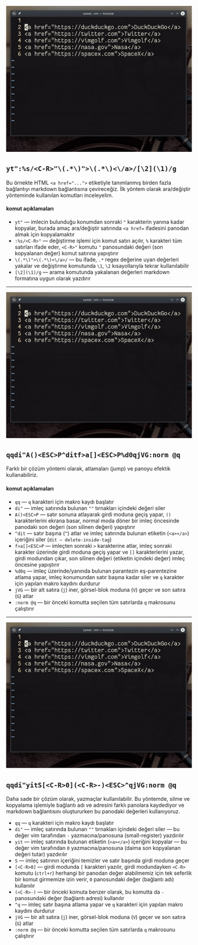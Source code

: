 ![](66.gif)

## `yt":%s/<C-R>"\(.*\)">\(.*\)<\/a>/[\2](\1)/g`

Bu örnekte HTML `<a href="...">` etiketiyle tanımlanmış birden fazla bağlantıyı markdown bağlantısına çevireceğiz. İlk yöntem olarak ara/değiştir yönteminde kullanılan komutları inceleyelim.

#### komut açıklamaları

- `yt"` ― imlecin bulunduğu konumdan sonraki `"` karakterin yanına kadar kopyalar, burada amaç ara/değiştir satırında `<a href=` ifadesini panodan almak için kopyalamaktır
- `:%s/<C-R>"` ― değiştirme işlemi için komut satırı açılır, `%` karakteri tüm satırları ifade eder, `<C-R>"` komutu `"` panosundaki değeri (son kopyalanan değer) komut satırına yapıştırır
- `\(.*\)">\(.*\)<\/a>/` ― bu ifade, `.*` regex değerine uyan değerleri yakalar ve değiştirme komutunda `\1`, `\2` kısayollarıyla tekrar kullanılabilir
- `[\2](\1)/g` ― arama komutunda yakalanan değerleri markdown formatına uygun olarak yazdırır 

---

![](66_2.gif)

## `qqdi"A()<ESC>P^ditf>a[]<ESC>P%d0qjVG:norm @q`

Farklı bir çözüm yöntemi olarak, atlamaları (jump) ve panoyu efektik kullanabiliriz.

#### komut açıklamaları

- `qq` ― `q` karakteri için makro kaydı başlatır
- `di"` ― imleç satırında bulunan `""` tırnakları içindeki değeri siler
- `A()<ESC>P` ― satır sonuna atlayarak girdi moduna geçiş yapar, `()` karakterlerini ekrana basar, normal moda döner bir imleç öncesinde panodaki son değeri (son silinen değeri) yapıştırır
- `^dit` ― satır başına (`^`) atlar ve imleç satırında bulunan etiketin (`<a></a>`) içeriğini siler (`dit ― delete-inside-tag`) 
- `f>a[]<ESC>P` ― imleçten sonraki `>` karakterine atlar, imleç sonraki karakter üzerinde girdi moduna geçiş yapar ve `[]` karakterlerini yazar, girdi modundan çıkar, son silinen değeri (etiketin içindeki değer) imleç öncesine yapıştırır
- `%d0q` ― imleç üzerinde/yanında bulunan parantezin eş-parentezine atlama yapar, imleç konumundan satır başına kadar siler ve `q` karakter için yapılan makro kaydını durdurur
- `jVG` ― bir alt satıra (`j`) iner, görsel-blok moduna (`V`) geçer ve son satıra (`G`) atlar
- `:norm @q` ― bir önceki komutta seçilen tüm satırlarda  `q` makrosunu çalıştırır

---

![](66_3.gif)

## `qqdi"yitS[<C-R>0](<C-R>-)<ESC>^qjVG:norm @q`

Daha sade bir çözüm olarak, yazmaçlar kullanılabilir. Bu yöntemde, silme ve kopyalama işlemiyle bağlantı adı ve adresini farklı panolara kaydediyor ve markdown bağlantısını oluştururken bu panodaki değerleri kullanıyoruz.

- `qq` ― `q` karakteri için makro kaydı başlatır
- `di"` ― imleç satırında bulunan `""` tırnakları içindeki değeri siler ― bu değer vim tarafından `-` yazmacına/panosuna (small-register) yazdırılır 
- `yit` ― imleç satırında bulunan etiketin (`<a></a>`) içeriğini kopyalar ― bu değer vim tarafından `0` yazmacına/panosuna (daima son kopyalanan değeri tutar) yazdırılır
- `S` ― imleç satırının içeriğini temizler ve satır başında girdi moduna geçer
- `[<C-R>0]` ― girdi modunda `[` karakteri yazılır, girdi modundayken `<C-R>` komutu (`ctrl+r`) herhangi bir panodan değer alabilmemiz için tek seferlik bir komut girmemize izin verir, `0` panosundaki değer (bağlantı adı) kullanılır
- `(<C-R>-)` ― bir önceki komuta benzer olarak, bu komutta da `-` panosundaki değer (bağlantı adresi) kullanılır
- `^q` ― imleç satır başına atlama yapar ve `q` karakteri için yapılan makro kaydını durdurur
- `jVG` ― bir alt satıra (`j`) iner, görsel-blok moduna (`V`) geçer ve son satıra (`G`) atlar
- `:norm @q` ― bir önceki komutta seçilen tüm satırlarda  `q` makrosunu çalıştırır
